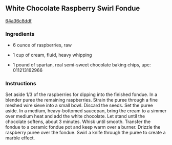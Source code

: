 ## White Chocolate Raspberry Swirl Fondue

[64a36c8ddf](http://www.food.com/recipe/white-chocolate-raspberry-swirl-fondue-343339)

### Ingredients

 - 6 ounce of raspberries, raw

 - 1 cup of cream, fluid, heavy whipping

 - 1 pound of spartan, real semi-sweet chocolate baking chips, upc: 011213162966

### Instructions

Set aside 1/3 of the raspberries for dipping into the finished fondue. In a blender puree the remaining raspberries. Strain the puree through a fine meshed wire sieve into a small bowl. Discard the seeds. Set the puree aside. In a medium, heavy-bottomed saucepan, bring the cream to a simmer over medium heat and add the white chocolate. Let stand until the chocolate softens, about 3 minutes. Whisk until smooth. Transfer the fondue to a ceramic fondue pot and keep warm over a burner. Drizzle the raspberry puree over the fondue. Swirl a knife through the puree to create a marble effect.